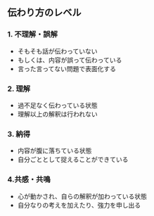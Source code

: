 ## 伝わり方のレベル
### 1. 不理解・誤解

- そもそも話が伝わっていない
- もしくは、内容が誤って伝わっている
- 言った言ってない問題で表面化する

### 2. 理解

- 過不足なく伝わっている状態
- 理解以上の解釈は行われない

### 3. 納得

- 内容が腹に落ちている状態
- 自分ごととして捉えることができている

### 4.共感・共鳴

- 心が動かされ、自らの解釈が加わっている状態
- 自分なりの考えを加えたり、強力を申し出る